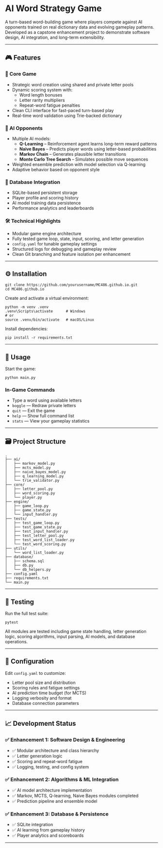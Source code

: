 # AI Word Strategy Game

A turn-based word-building game where players compete against AI opponents trained on real dictionary data and evolving gameplay patterns. Developed as a capstone enhancement project to demonstrate software design, AI integration, and long-term extensibility.

---

## 🎮 Features

### 🧠 Core Game
- Strategic word creation using shared and private letter pools
- Dynamic scoring system with:
  - Word length bonuses
  - Letter rarity multipliers
  - Repeat-word fatigue penalties
- Clean CLI interface for fast-paced turn-based play
- Real-time word validation using Trie-backed dictionary

### 🤖 AI Opponents
- Multiple AI models:
  - **Q-Learning** – Reinforcement agent learns long-term reward patterns
  - **Naive Bayes** – Predicts player words using letter-based probabilities
  - **Markov Chain** – Generates plausible letter transitions
  - **Monte Carlo Tree Search** – Simulates possible move sequences
- Weighted ensemble prediction with model selection via Q-learning
- Adaptive behavior based on opponent style

### 💾 Database Integration
- SQLite-based persistent storage
- Player profile and scoring history
- AI model training data persistence
- Performance analytics and leaderboards

### 🛠 Technical Highlights
- Modular game engine architecture
- Fully tested game loop, state, input, scoring, and letter generation
- `config.yaml` for tunable gameplay settings
- Structured logs for debugging and gameplay review
- Clean Git branching and feature isolation per enhancement

---

## ⚙️ Installation

```
git clone https://github.com/yourusername/MC486.github.io.git
cd MC486.github.io
```

Create and activate a virtual environment:

```
python -m venv .venv
.venv\Scripts\activate      # Windows
# or
source .venv/bin/activate   # macOS/Linux
```

Install dependencies:

```
pip install -r requirements.txt
```

---

## 🧩 Usage

Start the game:

```
python main.py
```

### In-Game Commands
- Type a word using available letters
- `boggle` — Redraw private letters
- `quit` — Exit the game
- `help` — Show full command list
- `stats` — View your gameplay statistics

---

## 🗃 Project Structure

```
.
├── ai/
│   ├── markov_model.py
│   ├── mcts_model.py
│   ├── naive_bayes_model.py
│   ├── q_learning_model.py
│   └── trie_validator.py
├── core/
│   ├── letter_pool.py
│   ├── word_scoring.py
│   └── player.py
├── engine/
│   ├── game_loop.py
│   ├── game_state.py
│   └── input_handler.py
├── tests/
│   ├── test_game_loop.py
│   ├── test_game_state.py
│   ├── test_input_handler.py
│   ├── test_letter_pool.py
│   ├── test_word_list_loader.py
│   └── test_word_scoring.py
├── utils/
│   └── word_list_loader.py
├── database/
│   ├── schema.sql
│   ├── db.py
│   └── db_helpers.py
├── config.yaml
├── requirements.txt
└── main.py
```

---

## 🧪 Testing

Run the full test suite:

```
pytest
```

All modules are tested including game state handling, letter generation logic, scoring algorithms, input parsing, AI models, and database operations.

---

## 🧬 Configuration

Edit `config.yaml` to customize:
- Letter pool size and distribution
- Scoring rules and fatigue settings
- AI prediction time budget (for MCTS)
- Logging verbosity and format
- Database connection parameters

---

## 📈 Development Status

### ✅ Enhancement 1: Software Design & Engineering
- ✅ Modular architecture and class hierarchy
- ✅ Letter generation logic
- ✅ Scoring and repeat-word fatigue
- ✅ Logging, testing, and config system

### ✅ Enhancement 2: Algorithms & ML Integration
- ✅ AI model architecture implementation
- ✅ Markov, MCTS, Q-learning, Naive Bayes modules completed
- ✅ Prediction pipeline and ensemble model

### ✅ Enhancement 3: Database & Persistence
- ✅ SQLite integration
- ✅ AI learning from gameplay history
- ✅ Player analytics and scoreboards

---
